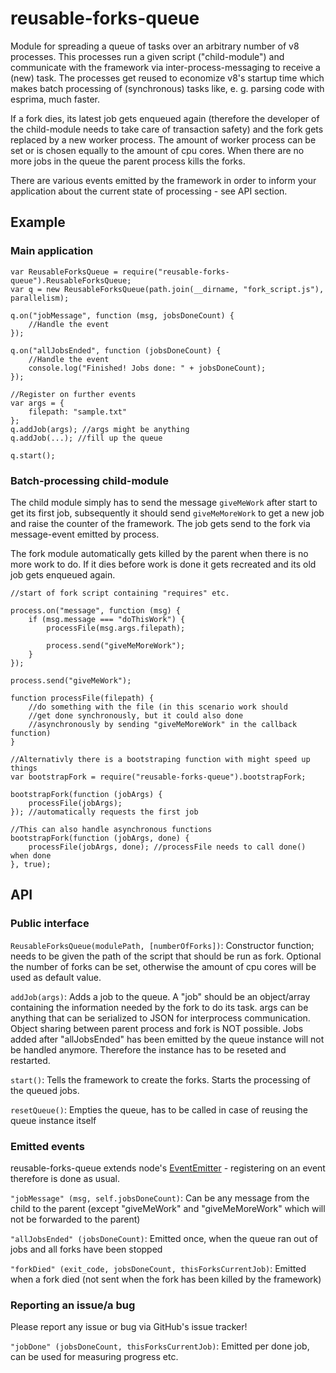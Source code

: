 # reusable-forks-queue
Module for spreading a queue of tasks over an arbitrary number of v8 processes. 
This processes run a given script ("child-module") and communicate with the framework via inter-process-messaging to receive a (new) task. The processes get reused to economize v8's startup time which makes batch processing of (synchronous) tasks like, e. g. parsing code with esprima, much faster.

If a fork dies, its latest job gets enqueued again (therefore the developer of the child-module needs to take care of transaction safety) and the fork gets replaced by a new worker process.
The amount of worker process can be set or is chosen equally to the amount of cpu cores.
When there are no more jobs in the queue the parent process kills the forks.

There are various events emitted by the framework in order to inform your application about the current state of processing - see API section.


## Example
### Main application
	var ReusableForksQueue = require("reusable-forks-queue").ReusableForksQueue;
	var q = new ReusableForksQueue(path.join(__dirname, "fork_script.js"), parallelism);

	q.on("jobMessage", function (msg, jobsDoneCount) {
		//Handle the event
	});

	q.on("allJobsEnded", function (jobsDoneCount) {
		//Handle the event
		console.log("Finished! Jobs done: " + jobsDoneCount);
	});

	//Register on further events
	var args = {
		filepath: "sample.txt"
	};
	q.addJob(args); //args might be anything
	q.addJob(...); //fill up the queue

	q.start();

### Batch-processing child-module
The child module simply has to send the message ````giveMeWork```` after start to get its first job, subsequently it should send ````giveMeMoreWork```` to get a new job and raise the counter of the framework. The job gets send to the fork via message-event emitted by process.


The fork module automatically gets killed by the parent when there is no more work to do. If it dies before work is done it gets recreated and its old job gets enqueued again.

	//start of fork script containing "requires" etc.

	process.on("message", function (msg) {
		if (msg.message === "doThisWork") {
			processFile(msg.args.filepath);

			process.send("giveMeMoreWork");
		}
	});

	process.send("giveMeWork");

	function processFile(filepath) {
		//do something with the file (in this scenario work should 
		//get done synchronously, but it could also done 
		//asynchronously by sending "giveMeMoreWork" in the callback function)
	}

	//Alternativly there is a bootstraping function with might speed up things
	var bootstrapFork = require("reusable-forks-queue").bootstrapFork;

	bootstrapFork(function (jobArgs) {
		processFile(jobArgs);
	}); //automatically requests the first job

	//This can also handle asynchronous functions
	bootstrapFork(function (jobArgs, done) {
		processFile(jobArgs, done); //processFile needs to call done() when done
	}, true); 	


## API
### Public interface
````ReusableForksQueue(modulePath, [numberOfForks])````: Constructor function; needs to be given the path of the script that should be run as fork. Optional the number of forks can be set, otherwise the amount of cpu cores will be used as default value.


````addJob(args)````: Adds a job to the queue. A "job" should be an object/array containing the information needed by the fork to do its task. args can be anything that can be serialized to JSON for interprocess communication. Object sharing between parent process and fork is NOT possible. Jobs added after "allJobsEnded" has been emitted by the queue instance will not be handled anymore. Therefore the instance has to be reseted and restarted.


````start()````: Tells the framework to create the forks. Starts the processing of the queued jobs.


````resetQueue()````: Empties the queue, has to be called in case of reusing the queue instance itself

### Emitted events
reusable-forks-queue extends node's [EventEmitter](http://nodejs.org/api/events.html) - registering on an event therefore is done as usual.

````"jobMessage" (msg, self.jobsDoneCount)````: Can be any message from the child to the parent (except "giveMeWork" and "giveMeMoreWork" which will not be forwarded to the parent)


````"allJobsEnded" (jobsDoneCount)````: Emitted once, when the queue ran out of jobs and all forks have been stopped


````"forkDied" (exit_code, jobsDoneCount, thisForksCurrentJob)````: Emitted when a fork died (not sent when the fork has been killed by the framework)


### Reporting an issue/a bug
Please report any issue or bug via GitHub's issue tracker!


````"jobDone" (jobsDoneCount, thisForksCurrentJob)````: Emitted per done job, can be used for measuring progress etc.